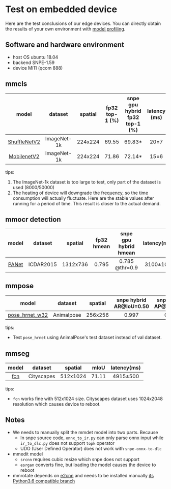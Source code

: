 # Test on embedded device

Here are the test conclusions of our edge devices. You can directly obtain the results of your own environment with [model profiling](../02-how-to-run/profile_model.md).

## Software and hardware environment

- host OS ubuntu 18.04
- backend SNPE-1.59
- device Mi11 (qcom 888)

## mmcls

|                                                              model                                                               |   dataset   | spatial | fp32 top-1 (%) | snpe gpu hybrid fp32 top-1 (%) | latency (ms) |
| :------------------------------------------------------------------------------------------------------------------------------: | :---------: | :-----: | :------------: | :----------------------------: | :----------: |
| [ShuffleNetV2](https://github.com/open-mmlab/mmclassification/blob/master/configs/shufflenet_v2/shufflenet-v2-1x_16xb64_in1k.py) | ImageNet-1k | 224x224 |     69.55      |            69.83\*             |     20±7     |
|    [MobilenetV2](https://github.com/open-mmlab/mmclassification/blob/master/configs/mobilenet_v2/mobilenet-v2_8xb32_in1k.py)     | ImageNet-1k | 224x224 |     71.86      |            72.14\*             |     15±6     |

tips:

1. The ImageNet-1k dataset is too large to test, only part of the dataset is used (8000/50000)
2. The heating of device will downgrade the frequency, so the time consumption will actually fluctuate. Here are the stable values after running for a period of time. This result is closer to the actual demand.

## mmocr detection

|                                                         model                                                         |  dataset  | spatial  | fp32 hmean | snpe gpu hybrid hmean | latency(ms) |
| :-------------------------------------------------------------------------------------------------------------------: | :-------: | :------: | :--------: | :-------------------: | :---------: |
| [PANet](https://github.com/open-mmlab/mmocr/blob/1.x/configs/textdet/panet/panet_resnet18_fpem-ffm_600e_icdar2015.py) | ICDAR2015 | 1312x736 |   0.795    |    0.785 @thr=0.9     |  3100±100   |

## mmpose

|                                                                               model                                                                               |  dataset   | spatial | snpe hybrid AR@IoU=0.50 | snpe hybrid AP@IoU=0.50 | latency(ms) |
| :---------------------------------------------------------------------------------------------------------------------------------------------------------------: | :--------: | :-----: | :---------------------: | :---------------------: | :---------: |
| [pose_hrnet_w32](https://github.com/open-mmlab/mmpose/blob/master/configs/animal/2d_kpt_sview_rgb_img/topdown_heatmap/animalpose/hrnet_w32_animalpose_256x256.py) | Animalpose | 256x256 |          0.997          |          0.989          |   630±50    |

tips:

- Test `pose_hrnet` using AnimalPose's test dataset instead of val dataset.

## mmseg

|                                                       model                                                       |  dataset   | spatial  | mIoU  | latency(ms) |
| :---------------------------------------------------------------------------------------------------------------: | :--------: | :------: | :---: | :---------: |
| [fcn](https://github.com/open-mmlab/mmsegmentation/blob/master/configs/fcn/fcn_r18-d8_512x1024_80k_cityscapes.py) | Cityscapes | 512x1024 | 71.11 |  4915±500   |

tips:

- `fcn` works fine with 512x1024 size. Cityscapes dataset uses 1024x2048 resolution which causes device to reboot.

## Notes

- We needs to manually split the mmdet model into two parts. Because
  - In snpe source code, `onnx_to_ir.py` can only parse onnx input while `ir_to_dlc.py` does not support `topk` operator
  - UDO (User Defined Operator) does not work with `snpe-onnx-to-dlc`
- mmedit model
  - `srcnn` requires cubic resize which snpe does not support
  - `esrgan` converts fine, but loading the model causes the device to reboot
- mmrotate depends on [e2cnn](https://pypi.org/project/e2cnn/) and needs to be installed manually [its Python3.6 compatible branch](https://github.com/QUVA-Lab/e2cnn)
